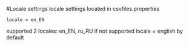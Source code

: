 #Locale settings
locale settings located in csvfiles.properties
```
locale = en_EN
```
supported 2 locales: en_EN, ru_RU
if not supported locale = english by default
